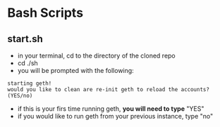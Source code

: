 # Bash Scripts

## start.sh
- in your terminal, cd to the directory of the cloned repo
- cd ./sh
- you will be prompted with the following:
```
starting geth!
would you like to clean are re-init geth to reload the accounts? (YES/no)
```

- if this is your firs time running geth, **you will need to type** "YES"
- if you would like to run geth from your previous instance, type "no"

